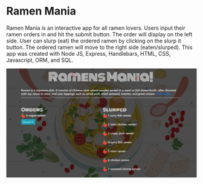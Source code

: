 # Ramen Mania

Ramen Mania is an interactive app for all ramen lovers. Users input their ramen orders in and hit the submit button. The order will display on the left side. User can slurp (eat) the ordered ramen by clicking on the slurp it button. The ordered ramen will move to the right side (eaten/slurped). This app was created with Node JS, Express, Handlebars, HTML, CSS, Javascript, ORM, and SQL.

![alt text](public/assets/img/scrn-shot.png)
